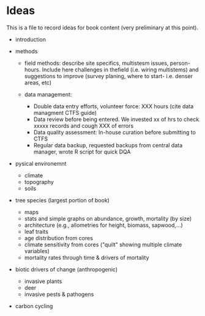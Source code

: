 # Ideas

This is a file to record ideas for book content (very preliminary at this point). 

- introduction
- methods
  - field methods: describe site specifics, multistesm issues, person-hours. Include here challenges in thefield (i.e. wiring multistems) and suggestions to improve (survey planing, where to start- i.e. denser areas, etc)
  
  - data management:
      - Double data entry efforts, volunteer force: XXX hours (cite data managment CTFS guide)
      - Data review before being entered. We invested xx of hrs to check xxxxx records and cough XXX of errors
      - Data quality assessment: In-house curation before submitting to CTFS
      - Regular data backup, requested backups from central data manager, wrote R script for quick DQA 
 
- pysical environemnt
  - climate 
  - topography
  - soils
- tree species (largest portion of book)
  - maps
  - stats and simple graphs on abundance, growth, mortality (by size)
  - architecture (e.g., allometries for height, biomass, sapwood,...)
  - leaf traits
  - age distribution from cores
  - climate sensitivity from cores ("quilt" showing multiple climate variables)
  - mortality rates through time & drivers of mortality
- biotic drivers of change (anthropogenic)
  - invasive plants
  - deer
  - invasive pests & pathogens
- carbon cycling


